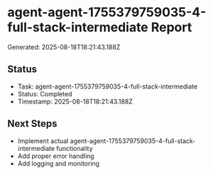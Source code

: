 # agent-agent-1755379759035-4-full-stack-intermediate Report

Generated: 2025-08-18T18:21:43.188Z

## Status
- Task: agent-agent-1755379759035-4-full-stack-intermediate
- Status: Completed
- Timestamp: 2025-08-18T18:21:43.188Z

## Next Steps
- Implement actual agent-agent-1755379759035-4-full-stack-intermediate functionality
- Add proper error handling
- Add logging and monitoring
